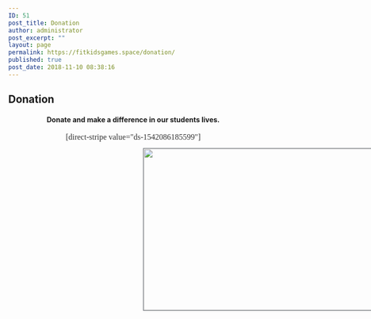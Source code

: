 ```yaml
---
ID: 51
post_title: Donation
author: administrator
post_excerpt: ""
layout: page
permalink: https://fitkidsgames.space/donation/
published: true
post_date: 2018-11-10 08:38:16
---
```

<h2>Donation</h2>
<h4 style="text-align: center;">Donate and make a difference in our students lives.</h4>
<p style="text-align: center;"><span style="display: inline !important; float: none; background-color: transparent; color: #333333; cursor: text; font-family: Georgia,'Times New Roman','Bitstream Charter',Times,serif; font-size: 16px; font-style: normal; font-variant: normal; font-weight: 400; letter-spacing: normal; orphans: 2; text-align: left; text-decoration: none; text-indent: 0px; text-transform: none; -webkit-text-stroke-width: 0px; white-space: normal; word-spacing: 0px;">[direct-stripe value="ds-1542086185599"]</span></p>
<img class="aligncenter wp-image-137" style="margin: 0px 273px; outline: #72777c solid 1px; height: 326px; text-align: left; color: #747474; text-transform: none; text-indent: 0px; letter-spacing: normal; font-size: 14px; font-style: normal; font-variant: normal; font-weight: 400; text-decoration: none; word-spacing: 0px; display: block; white-space: normal; max-width: 976px; orphans: 2; -webkit-text-stroke-width: 0px; background-color: transparent;" src="https://fitkidsgames.space/wp-content/uploads/2018/11/card-celebration-envelope-867462-1024x683.jpg" alt="" width="500" height="333" />